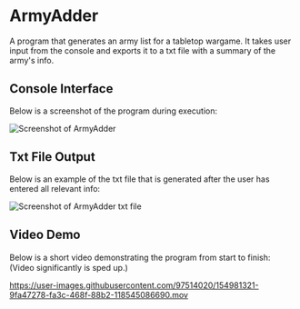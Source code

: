 # ArmyAdder
A program that generates an army list for a tabletop wargame. It takes user input from the console and exports it to a txt file with a summary of the army's info.

## Console Interface
Below is a screenshot of the program during execution:

![Screenshot of ArmyAdder](https://user-images.githubusercontent.com/97514020/154974061-d564738c-fa5c-49ae-9d96-2d40b9d94ded.png)

## Txt File Output
Below is an example of the txt file that is generated after the user has entered all relevant info:

![Screenshot of ArmyAdder txt file](https://user-images.githubusercontent.com/97514020/154974375-7c7aff52-5613-4cdb-99d1-60450754b8f3.png)

## Video Demo
Below is a short video demonstrating the program from start to finish:　(Video significantly is sped up.)<br>

https://user-images.githubusercontent.com/97514020/154981321-9fa47278-fa3c-468f-88b2-118545086690.mov
